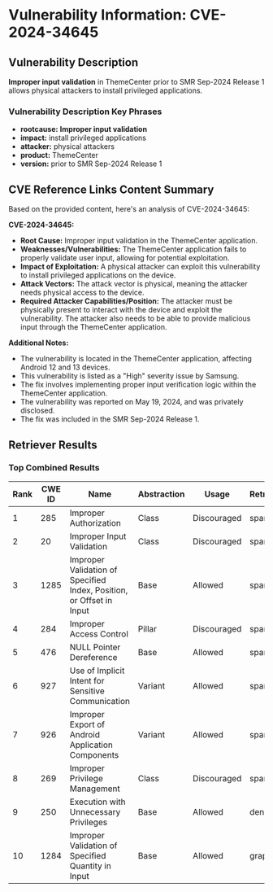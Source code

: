 # Vulnerability Information: CVE-2024-34645

## Vulnerability Description
**Improper input validation** in ThemeCenter prior to SMR Sep-2024 Release 1 allows physical attackers to install privileged applications.

### Vulnerability Description Key Phrases
- **rootcause:** **Improper input validation**
- **impact:** install privileged applications
- **attacker:** physical attackers
- **product:** ThemeCenter
- **version:** prior to SMR Sep-2024 Release 1

## CVE Reference Links Content Summary
Based on the provided content, here's an analysis of CVE-2024-34645:

**CVE-2024-34645:**

*   **Root Cause:** Improper input validation in the ThemeCenter application.
*   **Weaknesses/Vulnerabilities:** The ThemeCenter application fails to properly validate user input, allowing for potential exploitation.
*   **Impact of Exploitation:** A physical attacker can exploit this vulnerability to install privileged applications on the device.
*   **Attack Vectors:** The attack vector is physical, meaning the attacker needs physical access to the device.
*   **Required Attacker Capabilities/Position:** The attacker must be physically present to interact with the device and exploit the vulnerability. The attacker also needs to be able to provide malicious input through the ThemeCenter application.

**Additional Notes:**
*   The vulnerability is located in the ThemeCenter application, affecting Android 12 and 13 devices.
*   This vulnerability is listed as a "High" severity issue by Samsung.
*   The fix involves implementing proper input verification logic within the ThemeCenter application.
*   The vulnerability was reported on May 19, 2024, and was privately disclosed.
*   The fix was included in the SMR Sep-2024 Release 1.

## Retriever Results

### Top Combined Results

| Rank | CWE ID | Name | Abstraction | Usage  | Retrievers | Individual Scores |
|------|--------|------|-------------|-------|------------|-------------------|
| 1 | 285 | Improper Authorization | Class | Discouraged | sparse | 0.119 |
| 2 | 20 | Improper Input Validation | Class | Discouraged | sparse | 0.111 |
| 3 | 1285 | Improper Validation of Specified Index, Position, or Offset in Input | Base | Allowed | sparse | 0.108 |
| 4 | 284 | Improper Access Control | Pillar | Discouraged | sparse | 0.104 |
| 5 | 476 | NULL Pointer Dereference | Base | Allowed | sparse | 0.103 |
| 6 | 927 | Use of Implicit Intent for Sensitive Communication | Variant | Allowed | sparse | 0.100 |
| 7 | 926 | Improper Export of Android Application Components | Variant | Allowed | sparse | 0.100 |
| 8 | 269 | Improper Privilege Management | Class | Discouraged | sparse | 0.098 |
| 9 | 250 | Execution with Unnecessary Privileges | Base | Allowed | dense | 0.597 |
| 10 | 1284 | Improper Validation of Specified Quantity in Input | Base | Allowed | graph | 0.002 |

